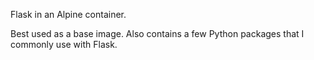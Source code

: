 Flask in an Alpine container.

Best used as a base image. Also contains a few Python packages that I commonly use with Flask.

